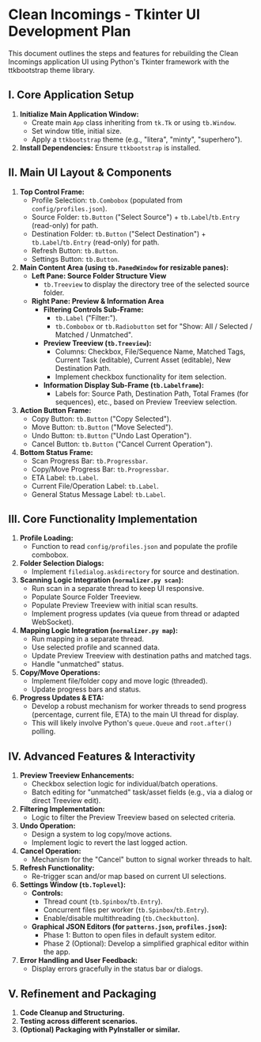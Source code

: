 # Clean Incomings - Tkinter UI Development Plan

This document outlines the steps and features for rebuilding the Clean Incomings application UI using Python's Tkinter framework with the ttkbootstrap theme library.

## I. Core Application Setup
1.  **Initialize Main Application Window:**
    *   Create main `App` class inheriting from `tk.Tk` or using `tb.Window`.
    *   Set window title, initial size.
    *   Apply a `ttkbootstrap` theme (e.g., "litera", "minty", "superhero").
2.  **Install Dependencies:** Ensure `ttkbootstrap` is installed.

## II. Main UI Layout & Components
1.  **Top Control Frame:**
    *   Profile Selection: `tb.Combobox` (populated from `config/profiles.json`).
    *   Source Folder: `tb.Button` ("Select Source") + `tb.Label`/`tb.Entry` (read-only) for path.
    *   Destination Folder: `tb.Button` ("Select Destination") + `tb.Label`/`tb.Entry` (read-only) for path.
    *   Refresh Button: `tb.Button`.
    *   Settings Button: `tb.Button`.
2.  **Main Content Area (using `tb.PanedWindow` for resizable panes):**
    *   **Left Pane: Source Folder Structure View**
        *   `tb.Treeview` to display the directory tree of the selected source folder.
    *   **Right Pane: Preview & Information Area**
        *   **Filtering Controls Sub-Frame:**
            *   `tb.Label` ("Filter:").
            *   `tb.Combobox` or `tb.Radiobutton` set for "Show: All / Selected / Matched / Unmatched".
        *   **Preview Treeview (`tb.Treeview`):**
            *   Columns: Checkbox, File/Sequence Name, Matched Tags, Current Task (editable), Current Asset (editable), New Destination Path.
            *   Implement checkbox functionality for item selection.
        *   **Information Display Sub-Frame (`tb.Labelframe`):**
            *   Labels for: Source Path, Destination Path, Total Frames (for sequences), etc., based on Preview Treeview selection.
3.  **Action Button Frame:**
    *   Copy Button: `tb.Button` ("Copy Selected").
    *   Move Button: `tb.Button` ("Move Selected").
    *   Undo Button: `tb.Button` ("Undo Last Operation").
    *   Cancel Button: `tb.Button` ("Cancel Current Operation").
4.  **Bottom Status Frame:**
    *   Scan Progress Bar: `tb.Progressbar`.
    *   Copy/Move Progress Bar: `tb.Progressbar`.
    *   ETA Label: `tb.Label`.
    *   Current File/Operation Label: `tb.Label`.
    *   General Status Message Label: `tb.Label`.

## III. Core Functionality Implementation
1.  **Profile Loading:**
    *   Function to read `config/profiles.json` and populate the profile combobox.
2.  **Folder Selection Dialogs:**
    *   Implement `filedialog.askdirectory` for source and destination.
3.  **Scanning Logic Integration (`normalizer.py scan`):**
    *   Run scan in a separate thread to keep UI responsive.
    *   Populate Source Folder Treeview.
    *   Populate Preview Treeview with initial scan results.
    *   Implement progress updates (via queue from thread or adapted WebSocket).
4.  **Mapping Logic Integration (`normalizer.py map`):**
    *   Run mapping in a separate thread.
    *   Use selected profile and scanned data.
    *   Update Preview Treeview with destination paths and matched tags.
    *   Handle "unmatched" status.
5.  **Copy/Move Operations:**
    *   Implement file/folder copy and move logic (threaded).
    *   Update progress bars and status.
6.  **Progress Updates & ETA:**
    *   Develop a robust mechanism for worker threads to send progress (percentage, current file, ETA) to the main UI thread for display.
    *   This will likely involve Python's `queue.Queue` and `root.after()` polling.

## IV. Advanced Features & Interactivity
1.  **Preview Treeview Enhancements:**
    *   Checkbox selection logic for individual/batch operations.
    *   Batch editing for "unmatched" task/asset fields (e.g., via a dialog or direct Treeview edit).
2.  **Filtering Implementation:**
    *   Logic to filter the Preview Treeview based on selected criteria.
3.  **Undo Operation:**
    *   Design a system to log copy/move actions.
    *   Implement logic to revert the last logged action.
4.  **Cancel Operation:**
    *   Mechanism for the "Cancel" button to signal worker threads to halt.
5.  **Refresh Functionality:**
    *   Re-trigger scan and/or map based on current UI selections.
6.  **Settings Window (`tb.Toplevel`):**
    *   **Controls:**
        *   Thread count (`tb.Spinbox`/`tb.Entry`).
        *   Concurrent files per worker (`tb.Spinbox`/`tb.Entry`).
        *   Enable/disable multithreading (`tb.Checkbutton`).
    *   **Graphical JSON Editors (for `patterns.json`, `profiles.json`):**
        *   Phase 1: Button to open files in default system editor.
        *   Phase 2 (Optional): Develop a simplified graphical editor within the app.
7.  **Error Handling and User Feedback:**
    *   Display errors gracefully in the status bar or dialogs.

## V. Refinement and Packaging
1.  **Code Cleanup and Structuring.**
2.  **Testing across different scenarios.**
3.  **(Optional) Packaging with PyInstaller or similar.**
